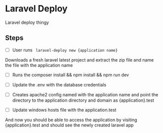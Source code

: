 # Laravel Deploy

Laravel deploy thingy

## Steps

- [ ] User runs  ``` laravel-deploy new {application name}```

Downloads a fresh laravel latest project and extract the zip file and name the file with the application name

- [ ] Runs the composer install && npm install && npm run dev
- [ ] Update the .env with the database credentials
- [ ] Creates apache2 config named with the application name and point the directory to the application directory and domain as {application}.test
- [ ] Update windows hosts file with the application.test


And now you should be able to access the application by visiting {application}.test and should see the newly created laravel app
